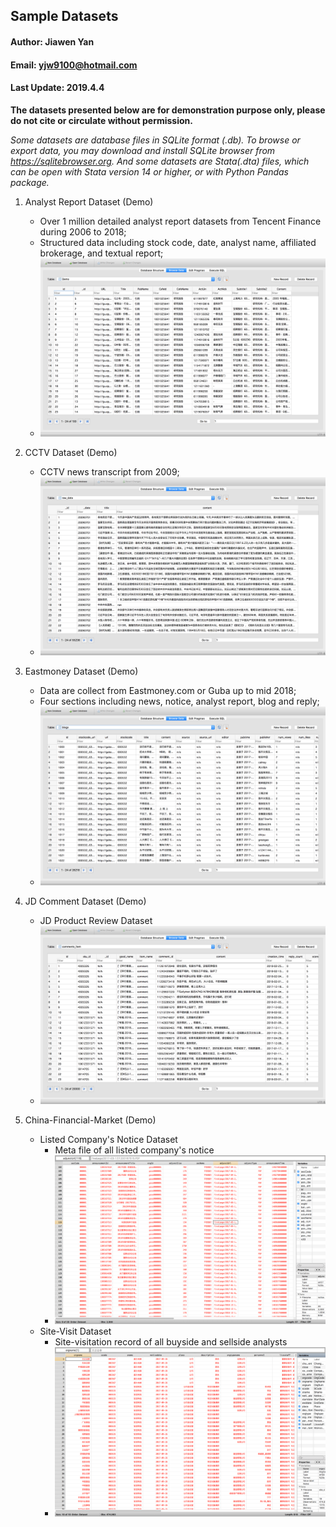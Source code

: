 ## Sample Datasets

#### Author: Jiawen Yan
#### Email: yjw9100@hotmail.com
#### Last Update: 2019.4.4


**The datasets presented below are for demonstration purpose only, please do not cite or circulate without permission.**

*Some datasets are database files in SQLite format (.db). To browse or export data, you may download and install SQLite browser from https://sqlitebrowser.org. And some datasets are Stata(.dta) files, which can be open with Stata version 14 or higher, or with Python Pandas package.*


1. Analyst Report Dataset (Demo) 

	* Over 1 million detailed analyst report datasets from Tencent Finance during 2006 to 2018;
	* Structured data including stock code, date, analyst name, affiliated brokerage, and textual report;
	* ![Sample Data](AnalystReport/screenshot.png)


2. CCTV Dataset (Demo)

	* CCTV news transcript from 2009;
	* ![Sample Data](CCTV/screenshot.png)


3. Eastmoney Dataset (Demo)

	* Data are collect from Eastmoney.com or Guba up to mid 2018;
	* Four sections including news, notice, analyst report, blog and reply;
	* ![Sample Data](Eastmoney/screenshot.png)


4. JD Comment Dataset (Demo)

	* JD Product Review Dataset
	* ![Sample Data](JD/screenshot.png)


5. China-Financial-Market (Demo)

	* Listed Company's Notice Dataset
		* Meta file of all listed company's notice
		* ![Sample Data](China-Financial-Market/Notice/screenshot.png)
	* Site-Visit Dataset
		* Site-visitation record of all buyside and sellside analysts
		* ![Sample Data](China-Financial-Market/Site-Visit/screenshot.png)











